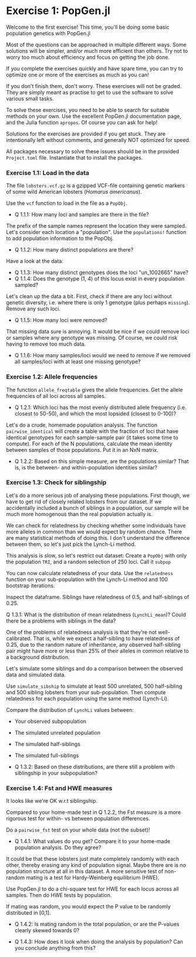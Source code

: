 # Exercise 1: PopGen.jl
Welcome to the first exercise!
This time, you'll be doing some basic population genetics with PopGen.jl

Most of the questions can be approached in multiple different ways.
Some solutions will be simpler, and/or much more efficient than others.
Try not to worry too much about efficiency and focus on getting the job done.

If you complete the exercises quickly and have spare time, you can try to optimize one or more of the exercises as much as you can!

If you don't finish them, don't worry.
These exercises will not be graded.
They are simply meant as practise to get to use the software to solve various small tasks.

To solve these exercises, you need to be able to search for suitable methods on your own.
Use the excellent PopGen.jl documentation page, and the Julia function `apropos`.
Of course you can ask for help!

Solutions for the exercises are provided if you get stuck.
They are intentionally left without comments, and generally NOT optimized for speed.

All packages necessary to solve these issues should be in the provided `Project.toml` file.
Instantiate that to install the packages.

### Exercise 1.1: Load in the data
The file `lobsters.vcf.gz` is a gzipped VCF-file containing genetic markers of some wild American lobsters (_Homarus americanus_).

Use the `vcf` function to load in the file as a `PopObj`.

* Q 1.1.1: How many loci and samples are there in the file?

The prefix of the sample names represent the location they were sampled.
Let's consider each location a "population".
Use the `populations!` function to add population information to the PopObj.

* Q 1.1.2: How many distinct populations are there?

Have a look at the data:

* Q 1.1.3: How many distinct genotypes does the loci "un_1002665" have?
* Q 1.1.4: Does the genotype (1, 4) of this locus exist in every population sampled?

Let's clean up the data a bit.
First, check if there are any loci without genetic diversity, i.e. where there is only 1 genotype (plus perhaps `missing`).
Remove any such loci.

* Q 1.1.5: How many loci were removed?

That missing data sure is annoying.
It would be nice if we could remove loci or samples where any genotype was missing.
Of course, we could risk having to remove too much data.

* Q 1.1.6: How many samples/loci would we need to remove if we removed all samples/loci with at least one missing genotype?

### Exercise 1.2: Allele frequencies
The function `allele_freqtable` gives the allele frequencies.
Get the allele frequencies of all loci across all samples.

* Q 1.2.1: Which loci has the most evenly distributed allele frequency (i.e. closest to 50-50), and which the most lopsided (closest to 0-100)?

Let's do a crude, homemade population analysis.
The function `pairwise_identical` will create a table with the fraction of loci that have identical genotypes for each sample-sample pair (it takes some time to compute).
For each of the N populations, calculate the mean identity between samples of those populations. Put it in an NxN matrix.

* Q 1.2.2: Based on this simple measure, are the populations similar? That is, is the between- and within-population identities similar?

### Exercise 1.3: Check for siblingship
Let's do a more serious job of analysing these populations.
First though, we have to get rid of closely related lobsters from our dataset.
If we accidentally included a bunch of siblings in a population, our sample will be much more homogenous than the real population actually is.

We can check for relatedness by checking whether some individuals have more alleles in common than we would expect by random chance.
There are many statistical methods of doing this.
I don't understand the difference between them, so let's just pick the Lynch-Li method.

This analysis is slow, so let's restrict out dataset:
Create a `PopObj` with only the population `TRI`, and a random selection of 250 loci. Call it `subpop`

You can now calculate relatedness of your data.
Use the `relatedness` function on your sub-population with the Lynch-Li method and 100 bootstrap iterations.

Inspect the dataframe.
Siblings have relatedness of 0.5, and half-siblings of 0.25.

Q 1.3.1: What is the distribution of mean relatedness (`LynchLi_mean`)? Could there be a problems with siblings in the data?

One of the problems of relatedness analysis is that they're not well-calibrated.
That is, while we expect a half-sibling to have relatedness of 0.25, due to the random nature of inheritance, any observed half-sibling pair might have more or less than 25% of their alleles in common relative to a background distribution.

Let's simulate some siblings and do a comparison between the observed data and simulated data.

Use `simulate_sibship` to simulate at least 500 unrelated, 500 half-sibling and 500 sibling lobsters from your sub-population.
Then compute relatedness for each population using the same method (Lynch-Li).

Compare the distribution of `LynchLi` values between:
* Your observed subpopulation
* The simulated unrelated population
* The simulated half-siblings
* The simulated full-siblings

* Q 1.3.2: Based on these distributions, are there still a problem with siblingship in your subpopulation?

### Exercise 1.4: Fst and HWE measures
It looks like we're OK w.r.t siblingship.

Compared to your home-made test in Q 1.2.2, the Fst measure is a more rigorous test for within- vs between population differences.

Do a `pairwise_fst` test on your whole data (not the subset)!

* Q 1.4.1: What values do you get? Compare it to your home-made population analysis. Do they agree?

It could be that these lobsters just mate completely randomly with each other, thereby erasing any kind of population signal.
Maybe there are is no population structure at all in this dataset.
A more sensitive test of non-random mating is a test for Hardy-Weinberg equilibrium (HWE).

Use PopGen.jl to do a chi-square test for HWE for each locus across all samples. Then do HWE tests by population.

If mating was random, you would expect the P value to be randomly distributed in [0,1].

* Q 1.4.2: Is mating random in the total population, or are the P-values clearly skewed towards 0?

* Q 1.4.3: How does it look when doing the analysis by population? Can you conclude anything from this?